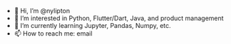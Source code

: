 - 👋 Hi, I’m @nylipton
- 👀 I’m interested in Python, Flutter/Dart, Java, and product management
- 🌱 I’m currently learning Jupyter, Pandas, Numpy, etc.
- 📫 How to reach me: email

